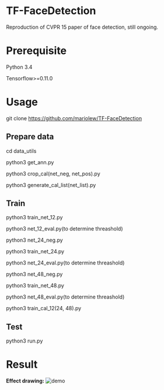 # TF-FaceDetection
Reproduction of CVPR 15 paper of face detection, still ongoing.


# Prerequisite
Python 3.4

Tensorflow>=0.11.0


# Usage
git clone https://github.com/mariolew/TF-FaceDetection


## Prepare data
cd data_utils

python3 get_ann.py

python3 crop_cal(net_neg, net_pos).py

python3 generate_cal_list(net_list).py


## Train
python3 train_net_12.py

python3 net_12_eval.py(to determine threashold)

python3 net_24_neg.py

python3 train_net_24.py

python3 net_24_eval.py(to determine threashold)

python3 net_48_neg.py

python3 train_net_48.py

python3 net_48_eval.py(to determine threashold)

python3 train_cal_12(24, 48).py


## Test
python3 run.py

# Result
**Effect drawing:**
![demo](https://github.com/mariolew/TF-FaceDetection/raw/master/images/demo.png)